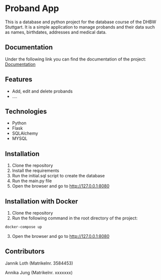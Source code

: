 # Proband App

This is a database and python project for the database course of the DHBW Stuttgart. 
It is a simple application to manage probands and their data such as names, birthdates, addresses and medical data.

## Documentation

Under the following link you can find the documentation of the project:
[Documentation](docu/documentation.md)

## Features
- Add, edit and delete probands
- ....

## Technologies
- Python
- Flask
- SQLAlchemy
- MYSQL

## Installation

1. Clone the repository
2. Install the requirements
3. Run the initial.sql script to create the database
4. Run the main.py file
5. Open the browser and go to http://127.0.0.1:8080

## Installation with Docker
1. Clone the repository 
2. Run the following command in the root directory of the project:
```bash
docker-compose up
```
3. Open the browser and go to http://127.0.0.1:8080

## Contributors
Jannik Loth (Matrikelnr. 3584453)

Annika Jung (Matrikelnr. xxxxxxx)
